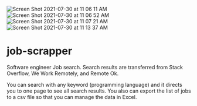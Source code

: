 ![Screen Shot 2021-07-30 at 11 06 11 AM](https://user-images.githubusercontent.com/88123491/127674177-7fc2e13a-7099-471f-ad58-3f4225bb9d06.png)
![Screen Shot 2021-07-30 at 11 06 52 AM](https://user-images.githubusercontent.com/88123491/127674184-abe6f654-19b5-4f19-9430-a645a88bdc72.png)
![Screen Shot 2021-07-30 at 11 07 21 AM](https://user-images.githubusercontent.com/88123491/127675244-bf2b749f-24c3-45cc-b94c-c2acc75be691.png)
![Screen Shot 2021-07-30 at 11 13 37 AM](https://user-images.githubusercontent.com/88123491/127675248-20bbced6-9165-4c56-9eb5-f9e0d03e2c8d.png)


# job-scrapper
Software engineer Job search. Search results are transferred from Stack Overflow, We Work Remotely, and Remote Ok.

You can search with any keyword (programming language) and it directs you to one page to see all search results. You also can export the list of jobs to a csv file so that you can manage the data in Excel. 
